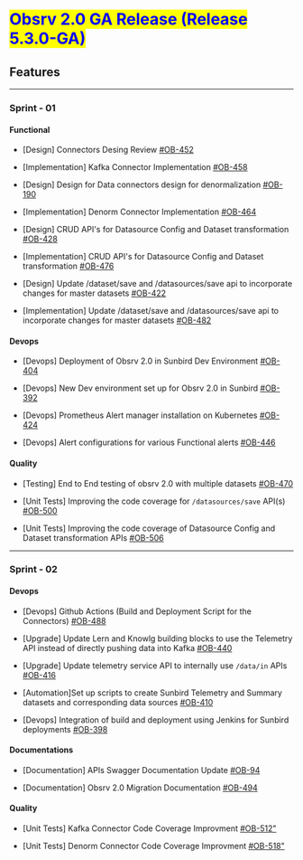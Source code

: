 # <mark style="color:blue;">Obsrv 2.0 GA Release (Release 5.3.0-GA)</mark>
## **Features**
----------
### **Sprint - 01**
#### **Functional** 
* [Design] Connectors Desing Review [#OB-452](https://project-sunbird.atlassian.net/browse/OB-452)

* [Implementation] Kafka Connector Implementation [#OB-458](https://project-sunbird.atlassian.net/browse/OB-458)

* [Design] Design for Data connectors design for denormalization [#OB-190](https://project-sunbird.atlassian.net/browse/OB-190)

* [Implementation] Denorm Connector Implementation [#OB-464](https://project-sunbird.atlassian.net/browse/OB-464)

* [Design] CRUD API's for Datasource Config and Dataset transformation [#OB-428](https://project-sunbird.atlassian.net/browse/OB-428)

* [Implementation] CRUD API's for Datasource Config and Dataset transformation [#OB-476](https://project-sunbird.atlassian.net/browse/OB-476)

* [Design] Update /dataset/save and /datasources/save api to incorporate changes for master datasets [#OB-422](https://project-sunbird.atlassian.net/browse/OB-422)

* [Implementation] Update /dataset/save and /datasources/save api to incorporate changes for master datasets [#OB-482](https://project-sunbird.atlassian.net/browse/OB-482)


#### **Devops** 

* [Devops] Deployment of Obsrv 2.0 in Sunbird Dev Environment [#OB-404](https://project-sunbird.atlassian.net/browse/OB-404)

* [Devops] New Dev environment set up for Obsrv 2.0 in Sunbird [#OB-392](https://project-sunbird.atlassian.net/browse/OB-392)

* [Devops] Prometheus Alert manager installation on Kubernetes [#OB-424](https://project-sunbird.atlassian.net/browse/OB-434)

* [Devops] Alert configurations for various Functional alerts [#OB-446](https://project-sunbird.atlassian.net/browse/OB-446)

#### **Quality** 

* [Testing] End to End testing of obsrv 2.0 with multiple datasets [#OB-470](https://project-sunbird.atlassian.net/browse/OB-470)

* [Unit Tests] Improving the code coverage for `/datasources/save` API(s) [#OB-500](https://project-sunbird.atlassian.net/browse/OB-500)

* [Unit Tests] Improving the code coverage of Datasource Config and Dataset transformation APIs [#OB-506](https://project-sunbird.atlassian.net/browse/OB-506)

----------
### **Sprint - 02**

#### **Devops** 

* [Devops] Github Actions (Build and Deployment Script for the Connectors) [#OB-488](https://project-sunbird.atlassian.net/browse/OB-488)

* [Upgrade] Update Lern and Knowlg building blocks to use the Telemetry API instead of directly pushing data into Kafka [#OB-440](https://project-sunbird.atlassian.net/browse/OB-440)

* [Upgrade] Update telemetry service API to internally use `/data/in` APIs [#OB-416](https://project-sunbird.atlassian.net/browse/OB-416)

* [Automation]Set up scripts to create Sunbird Telemetry and Summary datasets and corresponding data sources [#OB-410](https://project-sunbird.atlassian.net/browse/OB-410)

* [Devops] Integration of build and deployment using Jenkins for Sunbird deployments [#OB-398](https://project-sunbird.atlassian.net/browse/OB-398)


#### **Documentations**

* [Documentation] APIs Swagger Documentation Update [#OB-94](https://project-sunbird.atlassian.net/browse/OB-94)

* [Documentation] Obsrv 2.0 Migration Documentation   [#OB-494](https://project-sunbird.atlassian.net/browse/OB-494)

#### **Quality** 

* [Unit Tests] Kafka Connector Code Coverage Improvment [#OB-512"](https://project-sunbird.atlassian.net/browse/OB-512)

* [Unit Tests] Denorm Connector Code Coverage Improvment [#OB-518"](https://project-sunbird.atlassian.net/browse/OB-518)



